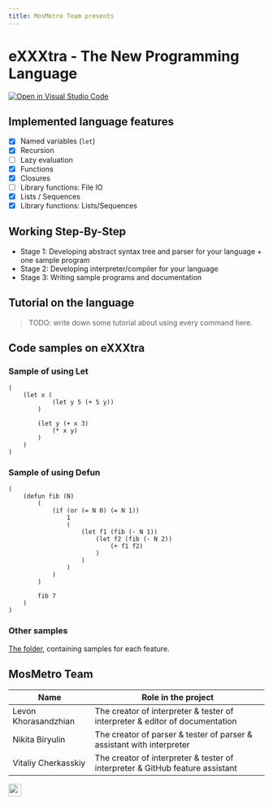 ```yaml
---
title: MosMetro Team presents
---
```


# eXXXtra - The New Programming Language
[![Open in Visual Studio Code](https://classroom.github.com/assets/open-in-vscode-718a45dd9cf7e7f842a935f5ebbe5719a5e09af4491e668f4dbf3b35d5cca122.svg)](https://classroom.github.com/online_ide?assignment_repo_id=12420066&assignment_repo_type=AssignmentRepo)

## Implemented language features

* [x] Named variables (`let`)
* [x] Recursion
* [ ] Lazy evaluation
* [x] Functions
* [x] Closures
* [ ] Library functions: File IO
* [x] Lists / Sequences
* [x] Library functions: Lists/Sequences

## Working Step-By-Step

* Stage 1: Developing abstract syntax tree and parser for your language + one sample program
* Stage 2: Developing interpreter/compiler for your language
* Stage 3: Writing sample programs and documentation

## Tutorial on the language
> TODO: write down some tutorial about using every command here.

## Code samples on eXXXtra

### Sample of using Let
```xxx
(
    (let x (
            (let y 5 (+ 5 y))
        )
        
        (let y (+ x 3)
            (* x y)
        )
    )
)
```

### Sample of using Defun
```xxx
(
    (defun fib (N)
        (
            (if (or (= N 0) (= N 1)) 
                1
                (
                    (let f1 (fib (- N 1))
                        (let f2 (fib (- N 2))
                            (+ f1 f2)
                        )
                    )
                )
            )
        )
        
        fib 7
    )
)
```

### Other samples
[The folder](https://github.com/MAILabs-Edu-2023/fp-compiler-lab-mosmetro/tree/main/examples), containing samples for each feature.

## MosMetro Team

| Name                 | Role in the project                                                           |
| ---                  | ---                                                                           |
| Levon Khorasandzhian | The creator of interpreter & tester of interpreter & editor of documentation  |
| Nikita Biryulin      | The creator of parser & tester of parser & assistant with interpreter         |
| Vitaliy Cherkasskiy  | The creator of interpreter & tester of interpreter & GitHub feature assistant |

<img src="https://soshnikov.com/images/byhuman_en.png" height="25px"/>

